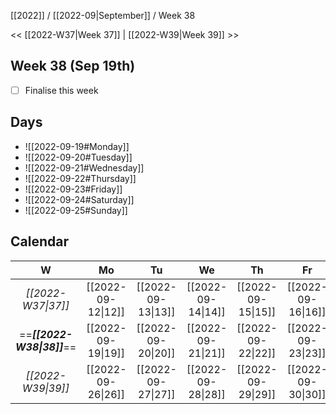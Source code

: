 [[2022]] / [[2022-09|September]] / Week 38

<< [[2022-W37|Week 37]] | [[2022-W39|Week 39]] >>︎

## Week 38 (Sep 19th)
- [ ] Finalise this week


## Days
- ![[2022-09-19#Monday]]
- ![[2022-09-20#Tuesday]]
- ![[2022-09-21#Wednesday]]
- ![[2022-09-22#Thursday]]
- ![[2022-09-23#Friday]]
- ![[2022-09-24#Saturday]]
- ![[2022-09-25#Sunday]]

## Calendar
| W  | Mo | Tu | We | Th | Fr | Sa | Su |
|:--:|:--:|:--:|:--:|:--:|:--:|:--:|:--:|
| *[[2022-W37\|37]]* | [[2022-09-12\|12]] | [[2022-09-13\|13]] | [[2022-09-14\|14]] | [[2022-09-15\|15]] | [[2022-09-16\|16]] | [[2022-09-17\|17]] | [[2022-09-18\|18]] |
| ==***[[2022-W38\|38]]***== | [[2022-09-19\|19]] | [[2022-09-20\|20]] | [[2022-09-21\|21]] | [[2022-09-22\|22]] | [[2022-09-23\|23]] | [[2022-09-24\|24]] | [[2022-09-25\|25]] |
| *[[2022-W39\|39]]* | [[2022-09-26\|26]] | [[2022-09-27\|27]] | [[2022-09-28\|28]] | [[2022-09-29\|29]] | [[2022-09-30\|30]] | [[2022-10-01\|1]]  | [[2022-10-02\|2]]  |
